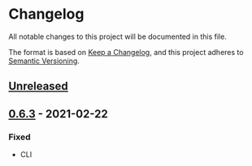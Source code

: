 # Changelog

All notable changes to this project will be documented in this file.

The format is based on [Keep a Changelog](https://keepachangelog.com/en/1.0.0/),
and this project adheres to [Semantic Versioning](https://semver.org/spec/v2.0.0.html).

## [Unreleased]

## [0.6.3] - 2021-02-22

### Fixed

- CLI

[unreleased]: https://github.com/deepqmc/deepqmc/compare/0.6.3...HEAD
[0.6.3]: https://github.com/deepqmc/deepqmc/releases/tag/0.6.3
